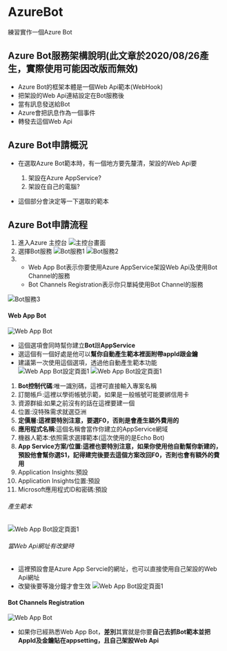 # AzureBot
練習實作一個Azure Bot


## Azure Bot服務架構說明(此文章於2020/08/26產生，實際使用可能因改版而無效)
* Azure Bot的框架本體是一個Web Api範本(WebHook)
* 把架設的Web Api連結設定在Bot服務後
* 當有訊息發送給Bot
* Azure會把訊息作為一個事件
* 轉發去這個Web Api

## Azure Bot申請概況
* 在選取Azure Bot範本時，有一個地方要先釐清，架設的Web Api要
  1. 架設在Azure AppService?
  2. 架設在自己的電腦?

* 這個部分會決定等一下選取的範本

## Azure Bot申請流程
1. 進入Azure 主控台
![主控台畫面](/picture/01.JPG)
2. 選擇Bot服務
![Bot服務1](/picture/02.JPG)
![Bot服務2](/picture/03.JPG)
3. * Web App Bot表示你要使用Azure AppService架設Web Api及使用Bot Channel的服務
   * Bot Channels Registration表示你只單純使用Bot Channel的服務

![Bot服務3](/picture/04.JPG)

#### Web App Bot
![Web App Bot](/picture/05.JPG)
* 這個選項會同時幫你建立**Bot**跟**AppService**
* 選這個有一個好處是他可以**幫你自動產生範本裡面附帶appId跟金鑰**
* 建議第一次使用這個選項，透過他自動產生範本功能
![Web App Bot設定頁面1](/picture/07.JPG)
![Web App Bot設定頁面1](/picture/08.JPG)
1. **Bot控制代碼**:唯一識別碼，這裡可直接輸入專案名稱
2. 訂閱帳戶:這裡以學術帳號示範，如果是一般帳號可能要綁信用卡
3. 資源群組:如果之前沒有的話在這裡要建一個
4. 位置:沒特殊需求就選亞洲
5. **定價層:這裡要特別注意，要選F0，否則是會產生額外費用的**
6. **應用程式名稱**:這個名稱會當作你建立的AppService網域
7. 機器人範本:依照需求選擇範本(這次使用的是Echo Bot)
8. **App Service方案/位置:這裡也要特別注意，如果你使用他自動幫你新建的，預設他會幫你選S1，記得建完後要去這個方案改回F0，否則也會有額外的費用**
9. Application Insights:預設
10. Application Insights位置:預設
11. Microsoft應用程式ID和密碼:預設

###### 產生範本
![Web App Bot設定頁面1](/picture/09.JPG)
###### 當Web Api網址有改變時
* 這裡預設會是Azure App Servcie的網址，也可以直接使用自己架設的Web Api網址
* 改變後要等幾分鐘才會生效
![Web App Bot設定頁面1](/picture/10.JPG)

#### Bot Channels Registration
![Web App Bot](/picture/06.JPG)
* 如果你已經熟悉Web App Bot，**差別**其實就是你要**自己去抓Bot範本並把AppId及金鑰貼在appsetting，且自己架設Web Api**
